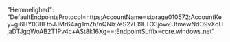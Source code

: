   "Hemmelighed": "DefaultEndpointsProtocol=https;AccountName=storage010572;AccountKey=gi6HY03BFtoJJMr64ag1mZh/nQNlz7eS27L19LTO3jowZUtmewNdO9vXdHjaDTJgqWoAB2T1Pv4c+ASt8k16Xg==;EndpointSuffix=core.windows.net"
